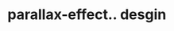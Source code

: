 # parallax-effect.. desgin                                                                                                                                      
